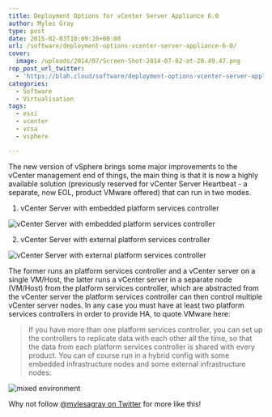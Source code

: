 ```yaml
---
title: Deployment Options for vCenter Server Appliance 6.0
author: Myles Gray
type: post
date: 2015-02-03T10:09:28+00:00
url: /software/deployment-options-vcenter-server-appliance-6-0/
cover:
  image: /uploads/2014/07/Screen-Shot-2014-07-02-at-20.49.47.png
rop_post_url_twitter:
  - 'https://blah.cloud/software/deployment-options-vcenter-server-appliance-6-0/?utm_source=ReviveOldPost&utm_medium=social&utm_campaign=ReviveOldPost'
categories:
  - Software
  - Virtualisation
tags:
  - esxi
  - vcenter
  - vcsa
  - vsphere

---
```

The new version of vSphere brings some major improvements to the vCenter management end of things, the main thing is that it is now a highly available solution (previously reserved for vCenter Server Heartbeat - a separate, now EOL, product VMware offered) that can run in two modes.

<!--more-->

1) vCenter Server with embedded platform services controller

![vCenter Server with embedded platform services controller][1] 

2) vCenter Server with external platform services controller

![vCenter Server with external platform services controller][2] 

The former runs an platform services controller and a vCenter server on a single VM/Host, the latter runs a vCenter server in a separate node (VM/Host) from the platform services controller, which are abstracted from the vCenter server the platform services controller can then control multiple vCenter server nodes. In any case you must have at least two platform services controllers in order to provide HA, to quote VMware here:

> If you have more than one platform services controller, you can set up the controllers to replicate data with each other all the time, so that the data from each platform services controller is shared with every product. You can of course run in a hybrid config with some embedded infrastructure nodes and some external infrastructure nodes:

![mixed environment][3] 

Why not follow [@mylesagray on Twitter][4] for more like this!

 [1]: /uploads/2014/07/Screen-Shot-2014-07-02-at-20.26.57.png
 [2]: /uploads/2014/07/Screen-Shot-2014-07-02-at-20.27.03.png
 [3]: /uploads/2014/07/Screen-Shot-2014-07-02-at-20.49.47.png
 [4]: https://twitter.com/mylesagray